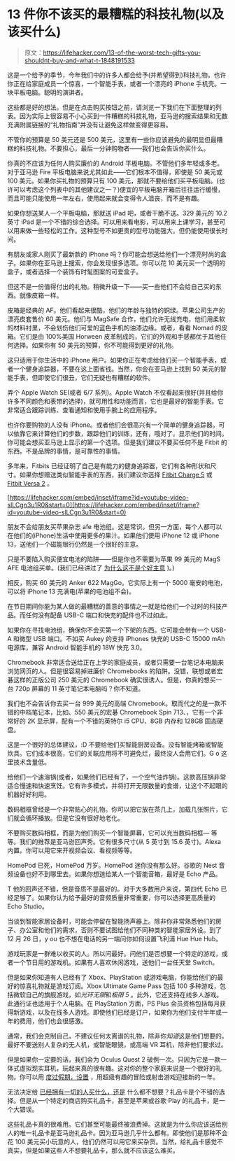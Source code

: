# 13 件你不该买的最糟糕的科技礼物(以及该买什么)

> 原文：<https://lifehacker.com/13-of-the-worst-tech-gifts-you-shouldnt-buy-and-what-t-1848191533>

这是一个给予的季节，今年我们中的许多人都会给予(并希望得到)科技礼物。也许你正在给家庭成员一个惊喜，一个智能手表，或者一个漂亮的 iPhone 手机壳。一块平板电脑。聪明的演讲者。

这些都是好的想法。但是在点击购买按钮之前，请浏览一下我们在下面整理的列表。因为实际上很容易不小心买到一件糟糕的科技礼物，亚马逊的搜索结果和无数充满附属链接的“礼物指南”并没有让避免这样做变得更容易。

不管你的预算是 50 美元还是 500 美元，这里有一些你应该避免的最明显但最糟糕的科技礼物。不要担心，最后一分钟购物者——我们也会告诉你买什么。

你真的不应该为任何人购买廉价的 Android 平板电脑。不管他们多年轻或多老。对于亚马逊 Fire 平板电脑来说尤其如此——它们根本不值得，即使是 50 美元或 100 美元。如果你买礼物的预算只有 100 美元，那就不要给他们买平板电脑。(也许可以考虑这个列表中的其他建议之一？)便宜的平板电脑开箱后往往运行缓慢，而且可能只能使用一年左右，使用起来就会变得令人沮丧，而不是有趣。

如果你想送某人一个平板电脑，那就送 iPad 吧，或者干脆不送。329 美元的 10.2 英寸 iPad 是一个不错的综合选择。可以用来看电影，可以用来上课学习，甚至可以用来做一些轻松的工作。这种型号不如更贵的型号功能强大，但仍能使用很长时间。

有朋友或家人刚买了最新款的 iPhone 吗？你可能会想送给他们一个漂亮时尚的盒子。如果你在亚马逊上搜索，你会发现很多选项。你可以花 10 美元买一个透明的盒子，或者选择一个装饰有时髦图案的可爱盒子。

但这不是一份值得付出的礼物。稍微升级一下——买一些他们不会给自己买的东西。就像皮箱一样。

皮箱是经典的 AF。他们看起来很酷，他们的年龄与独特的铜绿。苹果公司生产的漂亮皮套售价 60 美元。他们与 MagSafe 合作，他们允许无线充电，他们用柔软的材料衬里，不会划伤他们可爱的蓝色手机的油漆边缘。或者，看看 Nomad 的皮箱。它们是由 100%美国 Horween 皮革制成的，它们的外观和手感都优于其他任何选择。如果你有 50 美元的预算，你不可能得到更好的礼物。

这只适用于你生活中的 iPhone 用户。如果你正在考虑给他们买一个智能手表，或者一个健身追踪器，不要在这上面省钱。当然，你会在亚马逊上找到 50 美元的智能手表，但即使它们很丑，它们无疑也有糟糕的软件。

弄个 Apple Watch SE(或者 6/7 系列)。Apple Watch 不仅看起来很好(并且给你许多不同颜色和表带的选择)，就可用性和功能而言，它也是最好的智能手表。它非常适合跟踪训练、查看通知和使用手腕上的应用程序。

也许你要购物的人没有 iPhone。或者他们会很高兴有一个简单的健身追踪器。可以依靠它来计算他们的步数，跟踪他们的训练，还有，哦对了，显示他们的时间。你可能会想买亚马逊上显示的第一个选项。但是我们建议不要买任何不是 Fitbit 的东西。不是品牌的事情，是可靠性的事情。

多年来，Fitbits 已经证明了自己是有能力的健身追踪器，它们有各种形状和尺寸。如果你想赠送类似智能手表的东西，我们建议你选择 [Fitbit Charge 5](https://www.amazon.com/Fitbit-Advanced-Management-Tracking-Included/dp/B09BXDZ9BD?asc_campaign=InlineText&asc_refurl=https://lifehacker.com/13-of-the-worst-tech-gifts-you-shouldnt-buy-and-what-t-1848191533&asc_source=&tag=kinjalifehackerlink-20) 或 [Fitbit Versa 2](https://www.amazon.com/Fitbit-Fitness-Smartwatch-Tracking-Included/dp/B07TVC2KLW?asc_campaign=InlineText&asc_refurl=https://lifehacker.com/13-of-the-worst-tech-gifts-you-shouldnt-buy-and-what-t-1848191533&asc_source=&tag=kinjalifehackerlink-20) 。

 [https://lifehacker.com/embed/inset/iframe?id=youtube-video-slLCgn3u1R0&start=0](https://lifehacker.com/embed/inset/iframe?id=youtube-video-slLCgn3u1R0&start=0) 

朋友不会给朋友买苹果杂志 afe 电池组。这是常识。但另一方面，每个人都可以在他们的(iPhone)生活中使用更多的果汁。如果他们使用 iPhone 12 或 iPhone 13，送他们一个磁能银行仍然是一个很好的主意。

只是不要陷入购买便宜电池的陷阱——但是你也不需要为苹果 99 美元的 MagS AFE 电池组买单。(我们已经讲过了 [为什么这不是个好主意](https://lifehacker.com/why-you-shouldnt-buy-apples-magsafe-battery-pack-for-ip-1847333662) )。)

相反，购买 60 美元的 Anker 622 MagGo。它实际上有一个 5000 毫安的电池，可以将 iPhone 13 充满电(苹果的电池组不会)。

在节日期间你能为某人做的最糟糕的善意的事情之一就是给他们一个过时的科技产品。而任何没有配备 USB-C 端口和快充的配件也不过如此。

如果你在寻找电池组，确保你不会买第一个下架的东西。它可能会带有一个 USB-A 和微型 USB 端口。不如买 Aukey 的支持 iPhones 快充的 USB-C 15000 mAh 电源库，兼容 Android 智能手机的 18W 快充 3.0。

Chromebook 非常适合送给正在上学的家庭成员，或者只需要一台笔记本电脑来浏览网页的人。但是很容易掉进廉价 Chromebooks 的陷阱。没错，联想或者宏碁这样的正版公司 250 美元的 Chromebook 确实很诱人。但是，你真的想买一台 720p 屏幕的 11 英寸笔记本电脑吗？你不知道。

我们也不会告诉你去买一台 999 美元的高端 Chromebook。取而代之的是一款不错的中档笔记本，比如、550 美元的宏碁 Chromebook Spin 713、，它有一个非常好的 2K 显示屏，配有一个不错的英特尔 i5 CPU、8GB 内存和 128GB 固态硬盘。

这是一个很好的总体建议，:D 不要给他们买智能厨房设备。没有智能烤箱或智能炊具。它们成本很高，它们的关联应用将不可避免烂，最终没人会用它们。G o 这里技术含量低。

给他们一个速溶锅(或者，如果他们已经有了，一个空气油炸锅)。这款高压锅非常适合慢速和快速烹饪。它有许多模式，并将打开无限数量的食谱，让这个不起眼的机器好好利用。

数码相框曾经是一个非常贴心的礼物。你可以把它放在茶几上，加载几张照片，它们就会循环播放。但是它没有很好地老化。

不要购买数码相框，而是为他们购买一个智能屏幕，它可以充当数码相框— 等等。我们的推荐是亚马逊回声秀。它有很多尺寸(从 5 英寸到 15.6 英寸)。Alexa 内置。你可以用它来开视频会议、看视频等等。

HomePod 已死，HomePod 万岁。HomePod 迷你没有那么好。谷歌的 Nest 音频设备也好不到哪里去。如果你想送给某人一个智能音箱，最好是 Echo 产品。

T 他的回声还不错，但是音质不是最好的。对于大多数用户来说，第四代 Echo 已经足够了。如果你认为给予最好的音频质量非常重要，你可以选择更高质量的 Echo Studio。

当谈到智能家居设备时，可能会停留在智能扬声器上。除非你非常熟悉他们的房子、办公室和他们的需求，否则不要试图给他们不同种类的智能家居外设。到了 12 月 26 日，y ou 也不想在电话的另一端问你如何设置飞利浦 Hue Hue Hub。

游戏玩家是一群难以收买的人。所以问最好。问他们是否想要一个特定的游戏，或者一个节日用的游戏机。如果有人喜欢休闲游戏，送他们一台任天堂 Switch。

但是如果你知道有人已经有了 Xbox、PlayStation 或游戏电脑，你能给他们的最好的惊喜礼物就是游戏订阅。Xbox Ultimate Game Pass 包括 100 多种游戏，包括微软自己的旗舰游戏，如*光环无限*和*极限 5* 。此外，它还支持在线多人游戏。此通行证也适用于个人电脑。在 PlayStation 方面，PS Plus 会员资格包括每月获得新游戏，以及在线多人游戏。即使他们已经是订户，如果你为他们支付半年或一年的费用，他们也会很感激。

通常，我们会克制自己，不建议任何太离谱的礼物，除非你*知道*这是他们想要的。最好不要送别人复杂的无人机，或智能眼镜，或高端 VR 耳机，除非他们要求过。

但是如果你一定要的话，我们会为 Oculus Quest 2 破例一次。只因为它是一款一体式虚拟现实耳机，玩起来真的很有趣。这对你的整个家庭来说是一个很好的礼物。你可以用 [度过假期，设置](https://lifehacker.com/how-to-set-up-wireless-pc-streaming-on-your-oculus-ques-1846682726) ，用超级有趣的冒险或射击游戏迎接新的一年。

无法决定给 [已经拥有一切的人买什么，还是](https://lifehacker.com/what-are-the-best-gift-ideas-for-someone-who-has-everyt-1848148684) 什么都不想要？礼品卡是个不错的选择。但是从一个特定的商店购买礼品卡，甚至是苹果或谷歌 Play 的礼品卡，是一个大错误。

这些礼品卡真的很难用。它们甚至可能最终被浪费掉。这就是为什么你应该送给别人的唯一礼品卡是亚马逊礼品卡。因为亚马逊几乎什么都有。即使他们是那种不会花 100 美元买小玩意的人，他们仍然可以用它来买杂货。当然，给礼品卡感觉不真实，但是如果这些人不想要礼品卡，那么就不应该这么难买。